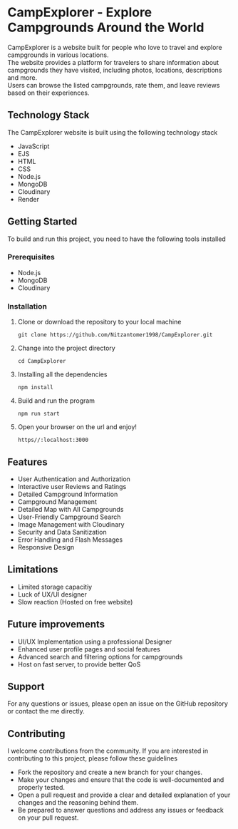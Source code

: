 <h1>CampExplorer - Explore Campgrounds Around the World</h1>
<p>
   CampExplorer is a website built for people who love to travel and explore campgrounds in various locations.</br>
   The website provides a platform for travelers to share information about campgrounds they have visited, including photos, locations, descriptions and more.</br>
   Users can browse the listed campgrounds, rate them, and leave reviews based on their experiences.
</p>

<h2>Technology Stack</h2>
<p>The CampExplorer website is built using the following technology stack</p>
<ul>
   <li>JavaScript</li>
   <li>EJS</li>
   <li>HTML</li>
   <li>CSS</li>
   <li>Node.js</li>
   <li>MongoDB</li>
   <li>Cloudinary</li>
   <li>Render</li>
</ul>

<h2>Getting Started</h2>
<p>To build and run this project, you need to have the following tools installed</p>

<h3>Prerequisites</h3>
<ul>
   <li>Node.js</li>
   <li>MongoDB</li>
   <li>Cloudinary</li>
</ul>

<h3>Installation</h3>
<ol>
   <li>
      Clone or download the repository to your local machine
      <pre><code>git clone https://github.com/Nitzantomer1998/CampExplorer.git</code></pre>
   </li>
   <li>
    Change into the project directory
    <pre><code>cd CampExplorer</code></pre>
   </li>
   <li>
     Installing all the dependencies
     <pre><code>npm install</code></pre>
   </li>
   <li>
     Build and run the program
     <pre><code>npm run start</code></pre>
   </li>
   <li>
     Open your browser on the url and enjoy!
     <pre><code>https//:localhost:3000</code></pre>
   </li>
</ol>

<h2>Features</h2>
<ul>
   <li>User Authentication and Authorization</li>
   <li>Interactive user Reviews and Ratings</li>
   <li>Detailed Campground Information</li>
   <li>Campground Management</li>
   <li>Detailed Map with All Campgrounds</li>
   <li>User-Friendly Campground Search</li>
   <li>Image Management with Cloudinary</li>
   <li>Security and Data Sanitization</li>
   <li>Error Handling and Flash Messages</li>
   <li>Responsive Design</li>
</ul>

<h2>Limitations</h2>
<ul>
   <li>Limited storage capacitiy</li>
   <li>Luck of UX/UI designer</li>
   <li>Slow reaction (Hosted on free website)</li>
</ul>

<h2>Future improvements</h2>
<ul>
   <li>UI/UX Implementation using a professional Designer</li>
   <li>Enhanced user profile pages and social features</li>
   <li>Advanced search and filtering options for campgrounds</li>
   <li>Host on fast server, to provide better QoS</li>
</ul>

<h2>Support</h2>
<p>For any questions or issues, please open an issue on the GitHub repository or contact the me directly.</p>

<h2>Contributing</h2>
<p>I welcome contributions from the community. If you are interested in contributing to this project, please follow these guidelines</p>
<ul>
   <li>Fork the repository and create a new branch for your changes.</li>
   <li>Make your changes and ensure that the code is well-documented and properly tested.</li>
   <li>Open a pull request and provide a clear and detailed explanation of your changes and the reasoning behind them.</li>
   <li>Be prepared to answer questions and address any issues or feedback on your pull request.</li>
</ul>
